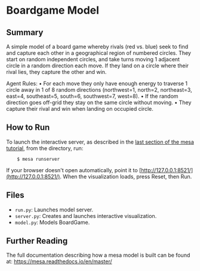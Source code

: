 # Boardgame Model

## Summary

A simple model of a board game whereby rivals (red vs. blue) seek to find and capture each
other in a geographical region of numbered circles. They start on random independent circles,
and take turns moving 1 adjacent circle in a random direction each move. If they land on a circle
where their rival lies, they capture the other and win.

Agent Rules:
• For each move they only have enough energy to traverse 1 circle away in 1 of 8 random
directions (northwest=1, north=2, northeast=3, east=4, southeast=5, south=6,
southwest=7, west=8).
• If the random direction goes off-grid they stay on the same circle without moving.
• They capture their rival and win when landing on occupied circle.

## How to Run

To launch the interactive server, as described in the [last section of the  mesa tutorial](https://mesa.readthedocs.io/en/master/tutorials/adv_tutorial.html), from the directory, run:

```
    $ mesa runserver
```

If your browser doesn't open automatically, point it to [http://127.0.0.1:8521/](http://127.0.0.1:8521/). When the visualization loads, press Reset, then Run.


## Files

* ``run.py``: Launches model server.
* ``server.py``: Creates and launches interactive visualization.
* ``model.py``: Models BoardGame.


## Further Reading

The full documentation describing how a mesa model is built can be found at:
https://mesa.readthedocs.io/en/master/



